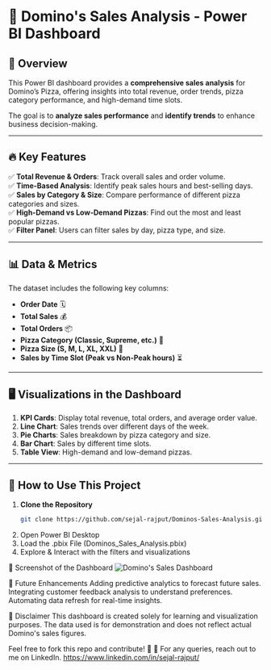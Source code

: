# 🍕 Domino's Sales Analysis - Power BI Dashboard

## 📌 Overview
This Power BI dashboard provides a **comprehensive sales analysis** for Domino’s Pizza, offering insights into total revenue, order trends, pizza category performance, and high-demand time slots. 

The goal is to **analyze sales performance** and **identify trends** to enhance business decision-making.

---

## 🔥 Key Features
✅ **Total Revenue & Orders**: Track overall sales and order volume.  
✅ **Time-Based Analysis**: Identify peak sales hours and best-selling days.  
✅ **Sales by Category & Size**: Compare performance of different pizza categories and sizes.  
✅ **High-Demand vs Low-Demand Pizzas**: Find out the most and least popular pizzas.  
✅ **Filter Panel**: Users can filter sales by day, pizza type, and size.

---

## 📊 Data & Metrics
The dataset includes the following key columns:

- **Order Date** 🗓️  
- **Total Sales** 💰  
- **Total Orders** 📦  
- **Pizza Category (Classic, Supreme, etc.)** 🍕  
- **Pizza Size (S, M, L, XL, XXL)** 📏  
- **Sales by Time Slot (Peak vs Non-Peak hours)** ⏳  

---

## 🖥️ Visualizations in the Dashboard
1. **KPI Cards**: Display total revenue, total orders, and average order value.  
2. **Line Chart**: Sales trends over different days of the week.  
3. **Pie Charts**: Sales breakdown by pizza category and size.  
4. **Bar Chart**: Sales by different time slots.  
5. **Table View**: High-demand and low-demand pizzas.  

---

## 📂 How to Use This Project
1. **Clone the Repository**  
   ```sh
   git clone https://github.com/sejal-rajput/Dominos-Sales-Analysis.git
2. Open Power BI Desktop
3. Load the .pbix File (Dominos_Sales_Analysis.pbix)
4. Explore & Interact with the filters and visualizations

📸 Screenshot of the Dashboard
![Domino's Sales Dashboard](dominos_dashboard.png)

🚀 Future Enhancements
Adding predictive analytics to forecast future sales.
Integrating customer feedback analysis to understand preferences.
Automating data refresh for real-time insights.

📢 Disclaimer
This dashboard is created solely for learning and visualization purposes. The data used is for demonstration and does not reflect actual Domino's sales figures.

Feel free to fork this repo and contribute! 🚀
💬 For any queries, reach out to me on LinkedIn.
https://www.linkedin.com/in/sejal-rajput/
